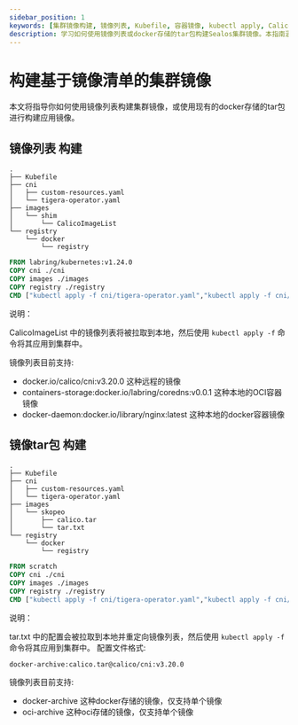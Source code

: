 ```yaml
---
sidebar_position: 1
keywords: [集群镜像构建, 镜像列表, Kubefile, 容器镜像, kubectl apply, Calico, 镜像tar包, docker-archive, oci-archive, Sealos]
description: 学习如何使用镜像列表或docker存储的tar包构建Sealos集群镜像。本指南涵盖了Kubefile配置、镜像列表格式和tar包构建方法，助您轻松管理容器化应用。
---
```


# 构建基于镜像清单的集群镜像

本文将指导你如何使用镜像列表构建集群镜像，或使用现有的docker存储的tar包进行构建应用镜像。

## 镜像列表 构建

```
.
├── Kubefile
├── cni
│   ├── custom-resources.yaml
│   └── tigera-operator.yaml
├── images
│   └── shim
│       └── CalicoImageList
└── registry
    └── docker
        └── registry
```

```dockerfile
FROM labring/kubernetes:v1.24.0
COPY cni ./cni
COPY images ./images
COPY registry ./registry
CMD ["kubectl apply -f cni/tigera-operator.yaml","kubectl apply -f cni/custom-resources.yaml"]
```

说明：

CalicoImageList 中的镜像列表将被拉取到本地，然后使用 `kubectl apply -f` 命令将其应用到集群中。

镜像列表目前支持:
- docker.io/calico/cni:v3.20.0 这种远程的镜像
- containers-storage:docker.io/labring/coredns:v0.0.1 这种本地的OCI容器镜像
- docker-daemon:docker.io/library/nginx:latest 这种本地的docker容器镜像


## 镜像tar包 构建

```
.
├── Kubefile
├── cni
│   ├── custom-resources.yaml
│   └── tigera-operator.yaml
├── images
│   └── skopeo
│       ├── calico.tar
│       └── tar.txt
└── registry
    └── docker
        └── registry
```

```dockerfile
FROM scratch
COPY cni ./cni
COPY images ./images
COPY registry ./registry
CMD ["kubectl apply -f cni/tigera-operator.yaml","kubectl apply -f cni/custom-resources.yaml"]
```

说明：

tar.txt 中的配置会被拉取到本地并重定向镜像列表，然后使用 `kubectl apply -f` 命令将其应用到集群中。
配置文件格式:

```
docker-archive:calico.tar@calico/cni:v3.20.0
```

镜像列表目前支持:
- docker-archive 这种docker存储的镜像，仅支持单个镜像
- oci-archive 这种oci存储的镜像，仅支持单个镜像
